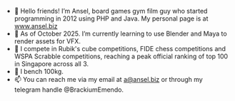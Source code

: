 - 👋 Hello friends! I’m Ansel, board games gym film guy who started programming in 2012 using PHP and Java. My personal page is at www.ansel.biz
- 🌱 As of October 2025. I’m currently learning to use Blender and Maya to render assets for VFX.
- 👀 I compete in Rubik's cube competitions, FIDE chess competitions and WSPA Scrabble competitions, reaching a peak official ranking of top 100 in Singapore across all 3.
- 💞️ I bench 100kg.
- 📫 You can reach me via my email at a@ansel.biz or through my telegram handle @BrackiumEmendo.
